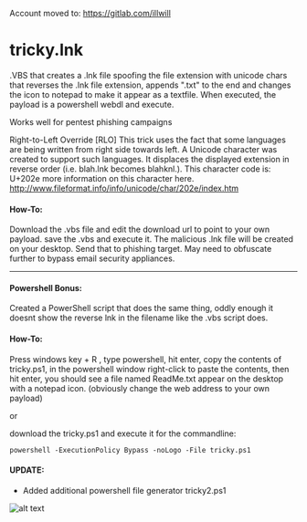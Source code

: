 Account moved to: https://gitlab.com/illwill 



# tricky.lnk
.VBS that creates a .lnk file spoofing the file extension with unicode chars that reverses the .lnk file extension, appends  ".txt" to the end and changes the icon to notepad to make it appear as a textfile. When executed, the payload is a powershell webdl and execute.

Works well for pentest phishing campaigns


Right-to-Left Override [RLO]
This trick uses the fact that some languages are being written from right side towards left. A Unicode character was created to support such languages. It displaces the displayed extension in reverse order (i.e. blah.lnk becomes blahknl.). This character code is: U+202e
more information on this character here. http://www.fileformat.info/info/unicode/char/202e/index.htm


#### How-To:
Download the .vbs file and edit the download url to point to your own payload. save the .vbs and execute it. The malicious .lnk file will be created on your desktop. Send that to phishing target. May need to obfuscate further to bypass email security appliances.

---

#### Powershell Bonus: 
Created a PowerShell script that does the same thing, oddly enough it doesnt show the reverse lnk in the filename like the .vbs script does. 

#### How-To:
Press windows key + R , type powershell, hit enter, copy the contents of tricky.ps1, in the powershell window right-click to paste the contents, then hit enter, you should see a file named ReadMe.txt appear on the desktop with a notepad icon. (obviously change the web address to your own payload)

or

download the tricky.ps1 and execute it for the commandline: 

`powershell -ExecutionPolicy Bypass -noLogo -File tricky.ps1`

#### UPDATE:
- Added additional powershell file generator tricky2.ps1

![alt text](tricky.jpg "powershell unicode .lnk generator")
